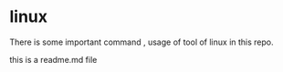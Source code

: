 # linux
There is some important  command , usage of tool of  linux  in this repo.

this is a readme.md file
